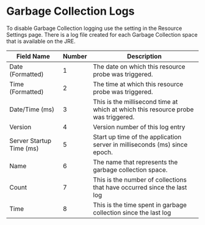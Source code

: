# Garbage Collection Logs

To disable Garbage Collection logging use the setting in the Resource
Settings page. There is a log file created for each Garbage Collection
space that is available on the JRE.

|Field Name|Number|Description|
|--- |--- |--- |
|Date (Formatted)|1|The date on which this resource probe was triggered.|
|Time (Formatted)|2|The time at which this resource probe was triggered.|
|Date/Time (ms)|3|This is the millisecond time at which at which this resource probe was triggered.|
|Version|4|Version number of this log entry|
|Server Startup Time (ms)|5|Start up time of the application server in milliseconds (ms) since epoch.|
|Name|6|The name that represents the garbage collection space.|
|Count|7|This is the number of collections that have occurred since the last log|
|Time|8|This is the time spent in garbage collection since the last log|
